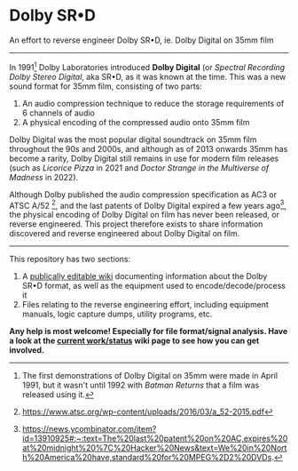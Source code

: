 # Dolby SR•D
An effort to reverse engineer Dolby SR•D, ie. Dolby Digital on 35mm film

---

In 1991[^1] Dolby Laboratories introduced **Dolby Digital** (or _Spectral Recording Dolby Stereo Digital_, aka SR•D, as it was known at the time. This was a new sound format for 35mm film, consisting of two parts:
1. An audio compression technique to reduce the storage requirements of 6 channels of audio
2. A physical encoding of the compressed audio onto 35mm film

Dolby Digital was the most popular digital soundtrack on 35mm film throughout the 90s and 2000s, and although as of 2013 onwards 35mm has become a rarity, Dolby Digital still remains in use for modern film releases (such as _Licorice Pizza_ in 2021 and _Doctor Strange in the Multiverse of Madness_ in 2022).

Although Dolby published the audio compression specification as AC3 or ATSC A/52 [^2], and the last patents of Dolby Digital expired a few years ago[^3], the physical encoding of Dolby Digital on film has never been released, or reverse engineered. This project therefore exists to share information discovered and reverse engineered about Dolby Digital on film.

---

This repository has two sections:
1. A [publically editable wiki](https://github.com/davidferguson/dolby-srd/wiki) documenting information about the Dolby SR•D format, as well as the equipment used to encode/decode/process it
2. Files relating to the reverse engineering effort, including equipment manuals, logic capture dumps, utility programs, etc.

**Any help is most welcome! Especially for file format/signal analysis. Have a look at the [current work/status](https://github.com/davidferguson/dolby-srd/wiki/status) wiki page to see how you can get involved.**

[^1]: The first demonstrations of Dolby Digital on 35mm were made in April 1991, but it wasn't until 1992 with _Batman Returns_ that a film was released using it.
[^2]: https://www.atsc.org/wp-content/uploads/2016/03/a_52-2015.pdf
[^3]: https://news.ycombinator.com/item?id=13910925#:~:text=The%20last%20patent%20on%20AC,expires%20at%20midnight%20%7C%20Hacker%20News&text=We%20in%20North%20America%20have,standard%20for%20MPEG%2D2%20DVDs.
